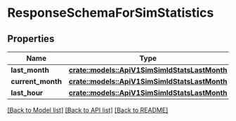 # ResponseSchemaForSimStatistics

## Properties

Name | Type | Description | Notes
------------ | ------------- | ------------- | -------------
**last_month** | [**crate::models::ApiV1SimSimIdStatsLastMonth**](_api_v1_sim_sim_id_stats_last_month.md) |  | 
**current_month** | [**crate::models::ApiV1SimSimIdStatsLastMonth**](_api_v1_sim_sim_id_stats_last_month.md) |  | 
**last_hour** | [**crate::models::ApiV1SimSimIdStatsLastMonth**](_api_v1_sim_sim_id_stats_last_month.md) |  | 

[[Back to Model list]](../README.md#documentation-for-models) [[Back to API list]](../README.md#documentation-for-api-endpoints) [[Back to README]](../README.md)


